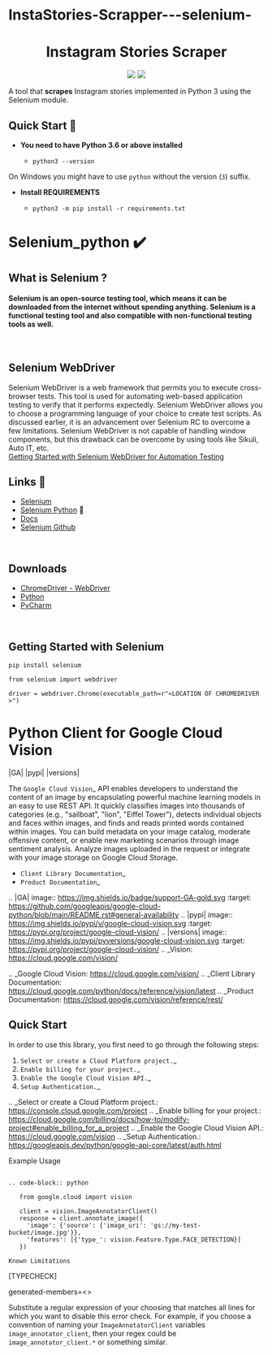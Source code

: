 # InstaStories-Scrapper---selenium-


<h1 align="center">Instagram Stories Scraper </h1>
<p align="center">
      <img src="https://img.shields.io/badge/built%20with-Selenium-yellow.svg" />
    </a>
    	<img src="https://img.shields.io/badge/built%20with-Python3-red.svg" />
    </a>
  </p>
<p>
  <p>A tool that <b>scrapes</b> Instagram stories implemented in Python 3 using the Selenium module.<p>
</p>



## Quick Start 🚀

- **You need to have Python 3.6 or above installed**

  - `python3 --version`

On Windows you might have to use `python` without the version (`3`) suffix.



- **Install REQUIREMENTS**

  - `python3 -m pip install -r requirements.txt`


# Selenium_python  :heavy_check_mark:

## What is Selenium ? 
#### Selenium is an open-source testing tool, which means it can be downloaded from the internet without spending anything. Selenium is a functional testing tool and also compatible with non-functional testing tools as well.
<br>

## Selenium WebDriver
Selenium WebDriver is a web framework that permits you to execute cross-browser tests. This tool is used for automating web-based application testing to verify that it performs expectedly.
Selenium WebDriver allows you to choose a programming language of your choice to create test scripts. As discussed earlier, it is an advancement over Selenium RC to overcome a few limitations. Selenium WebDriver is not capable of handling window components, but this drawback can be overcome by using tools like Sikuli, Auto IT, etc. <br>
[Getting Started with Selenium WebDriver for Automation Testing](https://www.browserstack.com/guide/selenium-webdriver-tutorial)


## Links :link:
* [Selenium](https://www.selenium.dev/)
* [Selenium Python](https://pypi.org/project/selenium/) :snake:
* [Docs](https://www.selenium.dev/selenium/docs/api/py/api.html)
* [Selenium Github](https://github.com/SeleniumHQ/Selenium)
<br>

## Downloads
* [ChromeDriver - WebDriver](https://chromedriver.chromium.org/)
* [Python](https://www.python.org/downloads/)
* [PyCharm](https://www.jetbrains.com/pycharm/download/)
<br>

## Getting Started with Selenium
```
pip install selenium
```
```
from selenium import webdriver

driver = webdriver.Chrome(executable_path=r"<LOCATION OF CHROMEDRIVER >")
```

Python Client for Google Cloud Vision
=====================================

|GA| |pypi| |versions| 

The `Google Cloud Vision`_  API enables developers to
understand the content of an image by encapsulating powerful machine
learning models in an easy to use REST API. It quickly classifies images
into thousands of categories (e.g., "sailboat", "lion", "Eiffel Tower"),
detects individual objects and faces within images, and finds and reads
printed words contained within images. You can build metadata on your
image catalog, moderate offensive content, or enable new marketing
scenarios through image sentiment analysis. Analyze images uploaded
in the request or integrate with your image storage on Google Cloud
Storage.

- `Client Library Documentation`_
- `Product Documentation`_

.. |GA| image:: https://img.shields.io/badge/support-GA-gold.svg
   :target: https://github.com/googleapis/google-cloud-python/blob/main/README.rst#general-availability
.. |pypi| image:: https://img.shields.io/pypi/v/google-cloud-vision.svg
   :target: https://pypi.org/project/google-cloud-vision/
.. |versions| image:: https://img.shields.io/pypi/pyversions/google-cloud-vision.svg
   :target: https://pypi.org/project/google-cloud-vision/
.. _Vision: https://cloud.google.com/vision/

.. _Google Cloud Vision: https://cloud.google.com/vision/
.. _Client Library Documentation: https://cloud.google.com/python/docs/reference/vision/latest
.. _Product Documentation: https://cloud.google.com/vision/reference/rest/


Quick Start
-----------

In order to use this library, you first need to go through the following steps:

1. `Select or create a Cloud Platform project.`_
2. `Enable billing for your project.`_
3. `Enable the Google Cloud Vision API.`_
4. `Setup Authentication.`_

.. _Select or create a Cloud Platform project.: https://console.cloud.google.com/project
.. _Enable billing for your project.: https://cloud.google.com/billing/docs/how-to/modify-project#enable_billing_for_a_project
.. _Enable the Google Cloud Vision API.:  https://cloud.google.com/vision
.. _Setup Authentication.: https://googleapis.dev/python/google-api-core/latest/auth.html




Example Usage
~~~~~~~~~~~~~

.. code-block:: python

   from google.cloud import vision

   client = vision.ImageAnnotatorClient()
   response = client.annotate_image({
     'image': {'source': {'image_uri': 'gs://my-test-bucket/image.jpg'}},
     'features': [{'type_': vision.Feature.Type.FACE_DETECTION}]
   })

Known Limitations
~~~~~~~~~~~~~~~~~



  [TYPECHECK]
  
  generated-members=<<REGULAR EXPRESSION>>

Substitute a regular expression of your choosing that matches all lines for which you want to
disable this error check. For example, if you choose a convention of naming your
``ImageAnnotatorClient`` variables ``image_annotator_client``, then your regex could be
``image_annotator_client.*`` or something similar.


